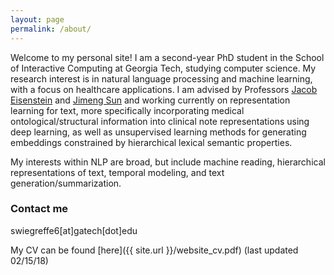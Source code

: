 ```yaml
---
layout: page
permalink: /about/
---
```


Welcome to my personal site! I am a second-year PhD student in the School of Interactive Computing at Georgia Tech, studying computer science. My research interest is in natural language processing and machine learning, with a focus on healthcare applications. I am advised by Professors [Jacob Eisenstein](https://www.cc.gatech.edu/~jeisenst/)
 and [Jimeng Sun](http://www.sunlab.org/) and working currently on representation learning for text, more specifically incorporating medical ontological/structural information into clinical note representations using deep learning, as well as unsupervised learning methods for generating embeddings constrained by hierarchical lexical semantic properties.
 
My interests within NLP are broad, but include machine reading, hierarchical representations of text, temporal modeling, and text generation/summarization.

### Contact me

swiegreffe6[at]gatech[dot]edu

My CV can be found [here]({{ site.url }}/website_cv.pdf) (last updated 02/15/18)
